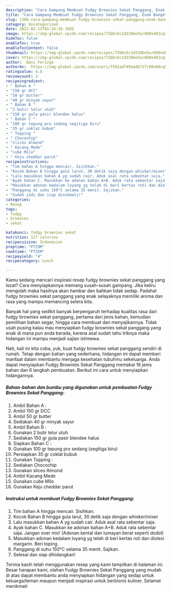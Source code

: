 ```yaml
---
description: "Cara Gampang Membuat Fudgy Brownies Sekat Panggang, Enak Banget"
title: "Cara Gampang Membuat Fudgy Brownies Sekat Panggang, Enak Banget"
slug: 1306-cara-gampang-membuat-fudgy-brownies-sekat-panggang-enak-banget
category: Uncategorized
date: 2022-02-13T02:34:10.168Z
image: https://img-global.cpcdn.com/recipes/72bbc6c2d230be5e/680x482cq70/fudgy-brownies-sekat-panggang-foto-resep-utama.jpg
hideToc: false
enableToc: true
enableTocContent: false
thumbnail: https://img-global.cpcdn.com/recipes/72bbc6c2d230be5e/680x482cq70/fudgy-brownies-sekat-panggang-foto-resep-utama.jpg
cover: https://img-global.cpcdn.com/recipes/72bbc6c2d230be5e/680x482cq70/fudgy-brownies-sekat-panggang-foto-resep-utama.jpg
author:  Bani Ferizqa
authorAv:  https://img-global.cpcdn.com/users/f591ad749aadb737/60x60cq50/avatar.jpg
ratingvalue: 4.8
reviewcount: 3
recipeingredient:
- " Bahan A "
- "150 gr DCC"
- "50 gr butter"
- "40 gr minyak sayur"
- " Bahan B "
- "2 butir telur utuh"
- "150 gr gula pasir blendee halus"
- " Bahan C "
- "100 gr tepung pro sedang segitiga biru"
- "35 gr coklat bubuk"
- " Topping "
- " Chocochip"
- "slices Almond"
- " Kacang Mede"
- "cube Milo"
- " Keju cheddar parut"
recipeinstructions:
- "Tim bahan A hingga mencair. Sisihkan."
- "Kocok Bahan B hingga gula larut, 30 detik saja dengan whisker/mixer"
- "Lalu masukkan bahan A yg sudah cair. Aduk asal rata sebentar saja."
- "Ayak bahan C. Masukkan ke adonan bahan A+B. Aduk rata sebentar saja. Jangan over mix! (Adonan kental dan lumayan berat seperti dodol)"
- "Masukkan adonan kedalam loyang yg telah di beri kertas roti dan diolesi margarin. Beri toping."
- "Panggang di suhu 150°C selama 35 menit. Sajikan."
- "Sudah jadi dan siap dinikmati!"
categories:
- Resep
tags:
- fudgy
- brownies
- sekat

katakunci: fudgy brownies sekat 
nutrition: 127 calories
recipecuisine: Indonesian
preptime: "PT29M"
cooktime: "PT35M"
recipeyield: "4"
recipecategory: Lunch

---
```



Kamu sedang mencari inspirasi resep fudgy brownies sekat panggang yang lezat? Cara menyiapkannya memang susah-susah gampang. Jika keliru mengolah maka hasilnya akan hambar dan bahkan tidak sedap. Padahal fudgy brownies sekat panggang yang enak selayaknya memiliki aroma dan rasa yang mampu memancing selera kita.


Banyak hal yang sedikit banyak berpengaruh terhadap kualitas rasa dari fudgy brownies sekat panggang, pertama dari jenis bahan, kemudian pemilihan bahan segar, hingga cara membuat dan menyajikannya. Tidak usah pusing kalau mau menyiapkan fudgy brownies sekat panggang yang enak di mana pun anda berada, karena asal sudah tahu triknya maka hidangan ini mampu menjadi sajian istimewa.




Nah, kali ini kita coba, yuk, buat fudgy brownies sekat panggang sendiri di rumah. Tetap dengan bahan yang sederhana, hidangan ini dapat memberi manfaat dalam membantu menjaga kesehatan tubuhmu sekeluarga. Anda dapat menyiapkan Fudgy Brownies Sekat Panggang memakai 16 jenis bahan dan 6 langkah pembuatan. Berikut ini cara untuk menyiapkan hidangannya.

<!--inarticleads1-->

##### Bahan-bahan dan bumbu yang digunakan untuk pembuatan Fudgy Brownies Sekat Panggang:

1. Ambil  Bahan A :
1. Ambil 150 gr DCC
1. Ambil 50 gr butter
1. Sediakan 40 gr minyak sayur
1. Ambil  Bahan B :
1. Gunakan 2 butir telur utuh
1. Sediakan 150 gr gula pasir blendee halus
1. Siapkan  Bahan C :
1. Gunakan 100 gr tepung pro sedang (segitiga biru)
1. Persiapkan 35 gr coklat bubuk
1. Gunakan  Topping :
1. Sediakan  Chocochip
1. Gunakan slices Almond
1. Ambil  Kacang Mede
1. Gunakan cube Milo
1. Gunakan  Keju cheddar parut




<!--inarticleads2-->

##### Instruksi untuk membuat Fudgy Brownies Sekat Panggang:

1. Tim bahan A hingga mencair. Sisihkan.
1. Kocok Bahan B hingga gula larut, 30 detik saja dengan whisker/mixer
1. Lalu masukkan bahan A yg sudah cair. Aduk asal rata sebentar saja.
1. Ayak bahan C. Masukkan ke adonan bahan A+B. Aduk rata sebentar saja. Jangan over mix! (Adonan kental dan lumayan berat seperti dodol)
1. Masukkan adonan kedalam loyang yg telah di beri kertas roti dan diolesi margarin. Beri toping.
1. Panggang di suhu 150°C selama 35 menit. Sajikan.
1. Selesai dan siap dihidangkan!



Terima kasih telah menggunakan resep yang kami tampilkan di halaman ini. Besar harapan kami, olahan Fudgy Brownies Sekat Panggang yang mudah di atas dapat membantu anda menyiapkan hidangan yang sedap untuk keluarga/teman maupun menjadi inspirasi untuk berbisnis kuliner. Selamat menikmati
